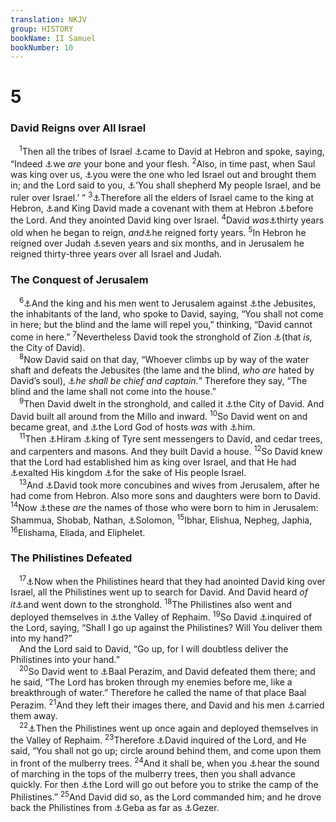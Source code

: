 ```yaml
---
translation: NKJV
group: HISTORY
bookName: II Samuel 
bookNumber: 10
---
```


<div class="title"><h1>5</h1><h3>David Reigns over All Israel</h3></div>
<span class="verse 2sa_5_1"> <sup>1</sup>Then all the tribes of Israel <a data-toggle="tooltip" data-placement="bottom" title="2 Sam. 3:32">⚓</a>came to David at Hebron and spoke, saying, “Indeed <a data-toggle="tooltip" data-placement="bottom" title="1 Chr. 11:1–3">⚓</a>we <i>are</i> your bone and your flesh. </span>
<span class="verse 2sa_5_2"><sup>2</sup>Also, in time past, when Saul was king over us, <a data-toggle="tooltip" data-placement="bottom" title="Gen. 29:14; Judg. 9:2; 2 Sam. 19:12, 13">⚓</a>you were the one who led Israel out and brought them in; and the Lord said to you, <a data-toggle="tooltip" data-placement="bottom" title="1 Sam. 18:5, 13, 16">⚓</a>‘You shall shepherd My people Israel, and be ruler over Israel.’ ” </span>
<span class="verse 2sa_5_3"><sup>3</sup><a data-toggle="tooltip" data-placement="bottom" title="1 Sam. 16:1">⚓</a>Therefore all the elders of Israel came to the king at Hebron, <a data-toggle="tooltip" data-placement="bottom" title="2 Sam. 3:17; 1 Chr. 11:3">⚓</a>and King David made a covenant with them at Hebron <a data-toggle="tooltip" data-placement="bottom" title="2 Sam. 2:4; 3:21; 2 Kin. 11:17">⚓</a>before the Lord. And they anointed David king over Israel. </span>
<span class="verse 2sa_5_4"><sup>4</sup>David <i>was</i><a data-toggle="tooltip" data-placement="bottom" title="Judg. 11:11; 1 Sam. 23:18">⚓</a>thirty years old when he began to reign, <i>and</i><a data-toggle="tooltip" data-placement="bottom" title="Gen. 41:46; Num. 4:3; Luke 3:23">⚓</a>he reigned forty years. </span>
<span class="verse 2sa_5_5"><sup>5</sup>In Hebron he reigned over Judah <a data-toggle="tooltip" data-placement="bottom" title="1 Kin. 2:11; 1 Chr. 26:31; 29:27">⚓</a>seven years and six months, and in Jerusalem he reigned thirty-three years over all Israel and Judah.<br/></span>
<div class="title"><h3>The Conquest of Jerusalem</h3></div>
<span class="verse 2sa_5_6"> <sup>6</sup><a data-toggle="tooltip" data-placement="bottom" title="2 Sam. 2:11; 1 Chr. 3:4; 29:27">⚓</a>And the king and his men went to Jerusalem against <a data-toggle="tooltip" data-placement="bottom" title="Judg. 1:21">⚓</a>the Jebusites, the inhabitants of the land, who spoke to David, saying, “You shall not come in here; but the blind and the lame will repel you,” thinking, “David cannot come in here.” </span>
<span class="verse 2sa_5_7"><sup>7</sup>Nevertheless David took the stronghold of Zion <a data-toggle="tooltip" data-placement="bottom" title="Josh. 15:63; Judg. 1:8; 19:11, 12">⚓</a>(that <i>is,</i> the City of David).<br/></span>
<span class="verse 2sa_5_8"> <sup>8</sup>Now David said on that day, “Whoever climbs up by way of the water shaft and defeats the Jebusites (the lame and the blind, <i>who</i> <i>are</i> hated by David’s soul), <a data-toggle="tooltip" data-placement="bottom" title="2 Sam. 6:12, 16; 1 Kin. 2:10; 8:1; 9:24">⚓</a><i>he</i> <i>shall</i> <i>be</i> <i>chief</i> <i>and</i> <i>captain.</i>” Therefore they say, “The blind and the lame shall not come into the house.”<br/></span>
<span class="verse 2sa_5_9"> <sup>9</sup>Then David dwelt in the stronghold, and called it <a data-toggle="tooltip" data-placement="bottom" title="1 Chr. 11:6–9">⚓</a>the City of David. And David built all around from the Millo and inward. </span>
<span class="verse 2sa_5_10"><sup>10</sup>So David went on and became great, and <a data-toggle="tooltip" data-placement="bottom" title="2 Sam. 5:7; 1 Kin. 9:15, 24">⚓</a>the Lord God of hosts <i>was</i> with <a data-toggle="tooltip" data-placement="bottom" title="1 Sam. 17:45">⚓</a>him.<br/></span>
<span class="verse 2sa_5_11"> <sup>11</sup>Then <a data-toggle="tooltip" data-placement="bottom" title="1 Sam. 18:12, 28">⚓</a>Hiram <a data-toggle="tooltip" data-placement="bottom" title="1 Kin. 5:1–18">⚓</a>king of Tyre sent messengers to David, and cedar trees, and carpenters and masons. And they built David a house. </span>
<span class="verse 2sa_5_12"><sup>12</sup>So David knew that the Lord had established him as king over Israel, and that He had <a data-toggle="tooltip" data-placement="bottom" title="1 Chr. 14:1">⚓</a>exalted His kingdom <a data-toggle="tooltip" data-placement="bottom" title="Num. 24:7">⚓</a>for the sake of His people Israel.<br/></span>
<span class="verse 2sa_5_13"> <sup>13</sup>And <a data-toggle="tooltip" data-placement="bottom" title="Is. 45:4">⚓</a>David took more concubines and wives from Jerusalem, after he had come from Hebron. Also more sons and daughters were born to David. </span>
<span class="verse 2sa_5_14"><sup>14</sup>Now <a data-toggle="tooltip" data-placement="bottom" title="(Deut. 17:17); 1 Chr. 3:9">⚓</a>these <i>are</i> the names of those who were born to him in Jerusalem: Shammua, Shobab, Nathan, <a data-toggle="tooltip" data-placement="bottom" title="1 Chr. 3:5–8">⚓</a>Solomon, </span>
<span class="verse 2sa_5_15"><sup>15</sup>Ibhar, Elishua, Nepheg, Japhia, </span>
<span class="verse 2sa_5_16"><sup>16</sup>Elishama, Eliada, and Eliphelet.<br/></span>
<div class="title"><h3>The Philistines Defeated</h3></div>
<span class="verse 2sa_5_17"> <sup>17</sup><a data-toggle="tooltip" data-placement="bottom" title="2 Sam. 12:24">⚓</a>Now when the Philistines heard that they had anointed David king over Israel, all the Philistines went up to search for David. And David heard <i>of</i> <i>it</i><a data-toggle="tooltip" data-placement="bottom" title="1 Chr. 11:16">⚓</a>and went down to the stronghold. </span>
<span class="verse 2sa_5_18"><sup>18</sup>The Philistines also went and deployed themselves in <a data-toggle="tooltip" data-placement="bottom" title="2 Sam. 23:14">⚓</a>the Valley of Rephaim. </span>
<span class="verse 2sa_5_19"><sup>19</sup>So David <a data-toggle="tooltip" data-placement="bottom" title="Gen. 14:5; Josh. 15:8; 1 Chr. 11:15; Is. 17:5">⚓</a>inquired of the Lord, saying, “Shall I go up against the Philistines? Will You deliver them into my hand?”<br/> And the Lord said to David, “Go up, for I will doubtless deliver the Philistines into your hand.”<br/></span>
<span class="verse 2sa_5_20"> <sup>20</sup>So David went to <a data-toggle="tooltip" data-placement="bottom" title="1 Sam. 23:2; 2 Sam. 2:1">⚓</a>Baal Perazim, and David defeated them there; and he said, “The Lord has broken through my enemies before me, like a breakthrough of water.” Therefore he called the name of that place Baal Perazim. </span>
<span class="verse 2sa_5_21"><sup>21</sup>And they left their images there, and David and his men <a data-toggle="tooltip" data-placement="bottom" title="1 Chr. 14:11; Is. 28:21">⚓</a>carried them away.<br/></span>
<span class="verse 2sa_5_22"> <sup>22</sup><a data-toggle="tooltip" data-placement="bottom" title="Deut. 7:5, 25">⚓</a>Then the Philistines went up once again and deployed themselves in the Valley of Rephaim. </span>
<span class="verse 2sa_5_23"><sup>23</sup>Therefore <a data-toggle="tooltip" data-placement="bottom" title="1 Chr. 14:13">⚓</a>David inquired of the Lord, and He said, “You shall not go up; circle around behind them, and come upon them in front of the mulberry trees. </span>
<span class="verse 2sa_5_24"><sup>24</sup>And it shall be, when you <a data-toggle="tooltip" data-placement="bottom" title="2 Sam. 5:19">⚓</a>hear the sound of marching in the tops of the mulberry trees, then you shall advance quickly. For then <a data-toggle="tooltip" data-placement="bottom" title="2 Kin. 7:6; 1 Chr. 14:15">⚓</a>the Lord will go out before you to strike the camp of the Philistines.” </span>
<span class="verse 2sa_5_25"><sup>25</sup>And David did so, as the Lord commanded him; and he drove back the Philistines from <a data-toggle="tooltip" data-placement="bottom" title="Judg. 4:14">⚓</a>Geba as far as <a data-toggle="tooltip" data-placement="bottom" title="1 Chr. 14:16">⚓</a>Gezer.<br/></span>
